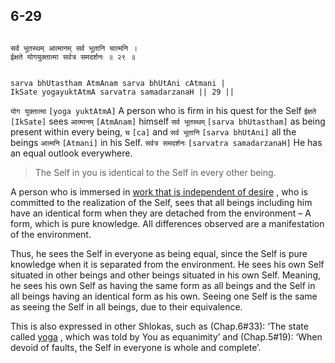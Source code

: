 ## 6-29


```shloka-sa

सर्व भूतस्थम् आत्मानम् सर्व भूतानि चात्मनि ।
ईक्षते योगयुक्तात्मा सर्वत्र समदर्शनः ॥ २९ ॥

```
```shloka-sa-hk

sarva bhUtastham AtmAnam sarva bhUtAni cAtmani |
IkSate yogayuktAtmA sarvatra samadarzanaH || 29 ||

```
`योग युक्तात्मा` `[yoga yuktAtmA]` A person who is firm in his quest for the Self `ईक्षते` `[IkSate]` sees `आत्मानम्` `[AtmAnam]` himself `सर्व भूतस्थम्` `[sarva bhUtastham]` as being present within every being, `च` `[ca]` and `सर्व भूतानि` `[sarva bhUtAni]` all the beings `आत्मनि` `[Atmani]` in his Self. `सर्वत्र समदर्शनः` `[sarvatra samadarzanaH]` He has an equal outlook everywhere.


<a name='applnote_108'></a>
> The Self in you is identical to the Self in every other being.



A person who is immersed in 
[work that is independent of desire](Back-to-Basics.md#karmayOga_a_defn)
, who is committed to the realization of the Self, sees that all beings including him have an identical form when they are detached from the environment – A form, which is pure knowledge. All differences observed are a manifestation of the environment. 

Thus, he sees the Self in everyone as being equal, since the Self is pure knowledge when it is separated from the environment. He sees his own Self situated in other beings and other beings situated in his own Self. Meaning, he sees his own Self as having the same form as all beings and the Self in all beings having an identical form as his own. Seeing one Self is the same as seeing the Self in all beings, due to their equivalence.

This is also expressed in other Shlokas, such as (Chap.6#33): ‘The state called 
[yoga](6-20_to_6-23.md#yoga_state_of_being)
, which was told by You as equanimity’ and (Chap.5#19): ‘When devoid of faults, the Self in everyone is whole and complete’.


